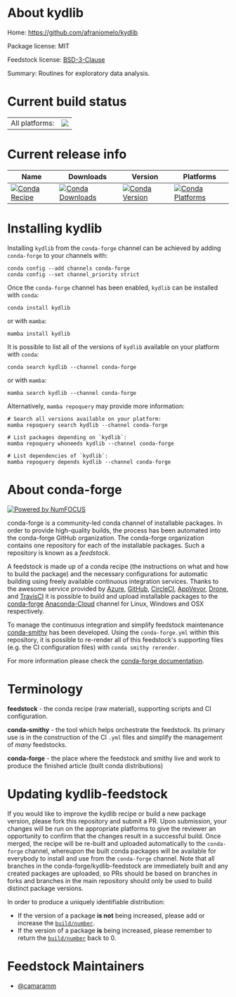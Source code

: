 About kydlib
============

Home: https://github.com/afraniomelo/kydlib

Package license: MIT

Feedstock license: [BSD-3-Clause](https://github.com/conda-forge/kydlib-feedstock/blob/main/LICENSE.txt)

Summary: Routines for exploratory data analysis.

Current build status
====================


<table><tr><td>All platforms:</td>
    <td>
      <a href="https://dev.azure.com/conda-forge/feedstock-builds/_build/latest?definitionId=18434&branchName=main">
        <img src="https://dev.azure.com/conda-forge/feedstock-builds/_apis/build/status/kydlib-feedstock?branchName=main">
      </a>
    </td>
  </tr>
</table>

Current release info
====================

| Name | Downloads | Version | Platforms |
| --- | --- | --- | --- |
| [![Conda Recipe](https://img.shields.io/badge/recipe-kydlib-green.svg)](https://anaconda.org/conda-forge/kydlib) | [![Conda Downloads](https://img.shields.io/conda/dn/conda-forge/kydlib.svg)](https://anaconda.org/conda-forge/kydlib) | [![Conda Version](https://img.shields.io/conda/vn/conda-forge/kydlib.svg)](https://anaconda.org/conda-forge/kydlib) | [![Conda Platforms](https://img.shields.io/conda/pn/conda-forge/kydlib.svg)](https://anaconda.org/conda-forge/kydlib) |

Installing kydlib
=================

Installing `kydlib` from the `conda-forge` channel can be achieved by adding `conda-forge` to your channels with:

```
conda config --add channels conda-forge
conda config --set channel_priority strict
```

Once the `conda-forge` channel has been enabled, `kydlib` can be installed with `conda`:

```
conda install kydlib
```

or with `mamba`:

```
mamba install kydlib
```

It is possible to list all of the versions of `kydlib` available on your platform with `conda`:

```
conda search kydlib --channel conda-forge
```

or with `mamba`:

```
mamba search kydlib --channel conda-forge
```

Alternatively, `mamba repoquery` may provide more information:

```
# Search all versions available on your platform:
mamba repoquery search kydlib --channel conda-forge

# List packages depending on `kydlib`:
mamba repoquery whoneeds kydlib --channel conda-forge

# List dependencies of `kydlib`:
mamba repoquery depends kydlib --channel conda-forge
```


About conda-forge
=================

[![Powered by
NumFOCUS](https://img.shields.io/badge/powered%20by-NumFOCUS-orange.svg?style=flat&colorA=E1523D&colorB=007D8A)](https://numfocus.org)

conda-forge is a community-led conda channel of installable packages.
In order to provide high-quality builds, the process has been automated into the
conda-forge GitHub organization. The conda-forge organization contains one repository
for each of the installable packages. Such a repository is known as a *feedstock*.

A feedstock is made up of a conda recipe (the instructions on what and how to build
the package) and the necessary configurations for automatic building using freely
available continuous integration services. Thanks to the awesome service provided by
[Azure](https://azure.microsoft.com/en-us/services/devops/), [GitHub](https://github.com/),
[CircleCI](https://circleci.com/), [AppVeyor](https://www.appveyor.com/),
[Drone](https://cloud.drone.io/welcome), and [TravisCI](https://travis-ci.com/)
it is possible to build and upload installable packages to the
[conda-forge](https://anaconda.org/conda-forge) [Anaconda-Cloud](https://anaconda.org/)
channel for Linux, Windows and OSX respectively.

To manage the continuous integration and simplify feedstock maintenance
[conda-smithy](https://github.com/conda-forge/conda-smithy) has been developed.
Using the ``conda-forge.yml`` within this repository, it is possible to re-render all of
this feedstock's supporting files (e.g. the CI configuration files) with ``conda smithy rerender``.

For more information please check the [conda-forge documentation](https://conda-forge.org/docs/).

Terminology
===========

**feedstock** - the conda recipe (raw material), supporting scripts and CI configuration.

**conda-smithy** - the tool which helps orchestrate the feedstock.
                   Its primary use is in the construction of the CI ``.yml`` files
                   and simplify the management of *many* feedstocks.

**conda-forge** - the place where the feedstock and smithy live and work to
                  produce the finished article (built conda distributions)


Updating kydlib-feedstock
=========================

If you would like to improve the kydlib recipe or build a new
package version, please fork this repository and submit a PR. Upon submission,
your changes will be run on the appropriate platforms to give the reviewer an
opportunity to confirm that the changes result in a successful build. Once
merged, the recipe will be re-built and uploaded automatically to the
`conda-forge` channel, whereupon the built conda packages will be available for
everybody to install and use from the `conda-forge` channel.
Note that all branches in the conda-forge/kydlib-feedstock are
immediately built and any created packages are uploaded, so PRs should be based
on branches in forks and branches in the main repository should only be used to
build distinct package versions.

In order to produce a uniquely identifiable distribution:
 * If the version of a package **is not** being increased, please add or increase
   the [``build/number``](https://docs.conda.io/projects/conda-build/en/latest/resources/define-metadata.html#build-number-and-string).
 * If the version of a package **is** being increased, please remember to return
   the [``build/number``](https://docs.conda.io/projects/conda-build/en/latest/resources/define-metadata.html#build-number-and-string)
   back to 0.

Feedstock Maintainers
=====================

* [@camaramm](https://github.com/camaramm/)

